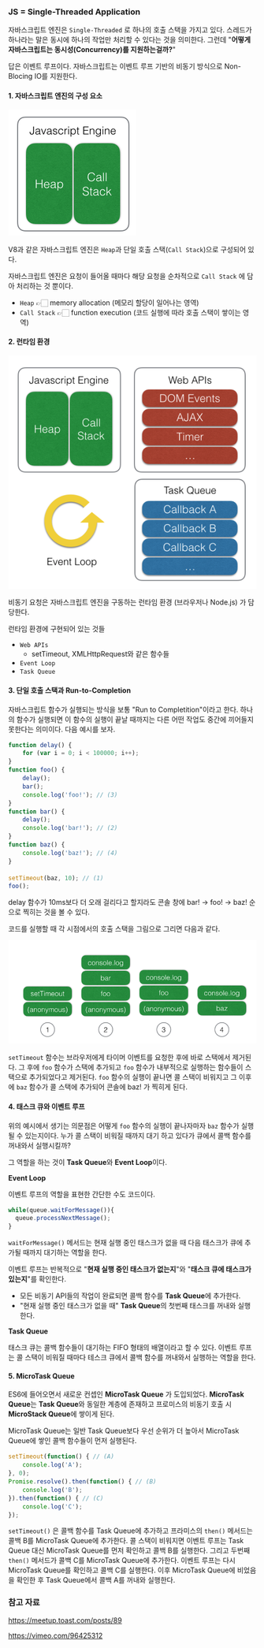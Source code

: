 ### JS = Single-Threaded Application

자바스크립트 엔진은 `Single-Threaded` 로 하나의 호출 스택을 가지고 있다. 스레드가 하나라는 말은 동시에 하나의 작업만 처리할 수 있다는 것을 의미한다. 그런데 "**어떻게 자바스크립트는 동시성(Concurrency)를 지원하는걸까?**"

답은 이벤트 루프이다. 자바스크립트는 이벤트 루프 기반의 비동기 방식으로 Non-Blocing IO를 지원한다.

#### 1. 자바스크립트 엔진의 구성 요소

![image-20220117205644880](https://github.com/newgardener/TIL/blob/main/JavaScript/images/JSEngine.png)

V8과 같은 자바스크립트 엔진은 `Heap`과 단일 호출 스택(`Call Stack`)으로 구성되어 있다.

자바스크립트 엔진은 요청이 들어올 때마다 해당 요청을 순차적으로 `Call Stack` 에 담아 처리하는 것 뿐이다. 

- `Heap` 👉🏻 memory allocation (메모리 할당이 일어나는 영역)
- `Call Stack` 👉🏻 function execution (코드 실행에 따라 호출 스택이 쌓이는 영역)

#### 2. 런타임 환경

![image-20220117205923519](https://github.com/newgardener/TIL/blob/main/JavaScript/images/EventLoop.png)

비동기 요청은 자바스크립트 엔진을 구동하는 런타임 환경 (브라우저나 Node.js) 가 담당한다.

런타임 환경에 구현되어 있는 것들

- `Web APIs`
  - setTimeout, XMLHttpRequest와 같은 함수들
- `Event Loop`
- `Task Queue` 



#### 3. 단일 호출 스택과 Run-to-Completion

자바스크립트 함수가 실행되는 방식을 보통 "Run to Completition"이라고 한다. 하나의 함수가 실행되면 이 함수의 실행이 끝날 때까지는 다른 어떤 작업도 중간에 끼어들지 못한다는 의미이다. 다음 예시를 보자.

```js
function delay() {
    for (var i = 0; i < 100000; i++);
}
function foo() {
    delay();
    bar();
    console.log('foo!'); // (3)
}
function bar() {
    delay();
    console.log('bar!'); // (2)
}
function baz() {
    console.log('baz!'); // (4)
}

setTimeout(baz, 10); // (1)
foo();
```

delay 함수가 10ms보다 더 오래 걸리다고 할지라도 콘솔 창에 bar! -> foo! -> baz! 순으로 찍히는 것을 볼 수 있다. 

코드를 실행할 때 각 시점에서의 호출 스택을 그림으로 그리면 다음과 같다.

![image-20220117210856112](https://github.com/newgardener/TIL/blob/main/JavaScript/images/CallStack.png)

`setTimeout` 함수는 브라우저에게 타이머 이벤트를 요청한 후에 바로 스택에서 제거된다. 그 후에 `foo` 함수가 스택에 추가되고 `foo` 함수가 내부적으로 실행하는 함수들이 스택으로 추가되었다고 제거된다. `foo` 함수의 실행이 끝나면 콜 스택이 비워지고 그 이후에 `baz` 함수가 콜 스택에 추가되어 콘솔에 baz! 가 찍히게 된다.



#### 4. 태스크 큐와 이벤트 루프

위의 예시에서 생기는 의문점은 어떻게 `foo` 함수의 실행이 끝나자마자 `baz` 함수가 실행될 수 있는지이다. 누가 콜 스택이 비워질 때까지 대기 하고 있다가 큐에서 콜백 함수를 꺼내와서 실행시킬까?

그 역할을 하는 것이 **Task Queue**와 **Event Loop**이다.

**Event Loop**

이벤트 루프의 역할을 표현한 간단한 수도 코드이다.

```js
while(queue.waitForMessage()){
  queue.processNextMessage();
}
```

`waitForMessage()` 메서드는 현재 실행 중인 태스크가 없을 때 다음 태스크가 큐에 추가될 때까지 대기하는 역할을 한다.

이벤트 루프는 반복적으로 "**현재 실행 중인 태스크가 없는지**"와 "**태스크 큐에 태스크가 있는지**"를 확인한다.

- 모든 비동기 API들의 작업이 완료되면 콜백 함수를 **Task Queue**에 추가한다.
- "현재 실행 중인 태스크가 없을 때" **Task Queue**의 첫번째 태스크를 꺼내와 실행한다.

**Task Queue**

태스크 큐는 콜백 함수들이 대기하는 FIFO 형태의 배열이라고 할 수 있다. 이벤트 루프는 콜 스택이 비워질 때마다 테스크 큐에서 콜백 함수를 꺼내와서 실행하는 역할을 한다. 



#### 5. MicroTask Queue

ES6에 들어오면서 새로운 컨셉인 **MicroTask Queue** 가 도입되었다. **MicroTask Queue**는 **Task Queue**와 동일한 계층에 존재하고 프로미스의 비동기 호출 시 **MicroStack Queue**에 쌓이게 된다. 

MicroTask Queue는 일반 Task Queue보다 우선 순위가 더 높아서 MicroTask Queue에 쌓인 콜백 함수들이 먼저 실행된다. 

```js
setTimeout(function() { // (A)
    console.log('A');
}, 0);
Promise.resolve().then(function() { // (B)
    console.log('B');
}).then(function() { // (C)
    console.log('C');
});
```

`setTimeout()` 은 콜백 함수를 Task Queue에 추가하고 프라미스의 `then()` 메서드는 콜백 B를 MicroTask Queue에 추가한다. 콜 스택이 비워지면 이벤트 루프는 Task Queue 대신 MicroTask Queue를 먼저 확인하고 콜백 B를 실행한다. 그리고 두번째 `then()` 메서드가 콜백 C를 MicroTask Queue에 추가한다. 이벤트 루프는 다시 MicroTask Queue를 확인하고 콜백 C를 실행한다. 이후 MicroTask Queue에 비었음을 확인한 후 Task Queue에서 콜백 A를 꺼내와 실행한다.



### 참고 자료

https://meetup.toast.com/posts/89

https://vimeo.com/96425312





